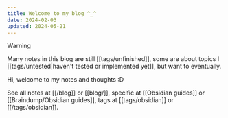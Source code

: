 ```yaml
---
title: Welcome to my blog ^_^
date: 2024-02-03
updated: 2024-05-21
---
```


> [!warning]
> Many notes in this blog are still [[tags/unfinished]], some are about topics I [[tags/untested|haven't tested or implemented yet]], but want to eventually.

Hi, welcome to my notes and thoughts :D

See all notes at [[/blog]] or [[blog/]], specific at [[Obsidian guides]] or [[Braindump/Obsidian guides]], tags at [[tags/obsidian]] or [[/tags/obsidian]].
